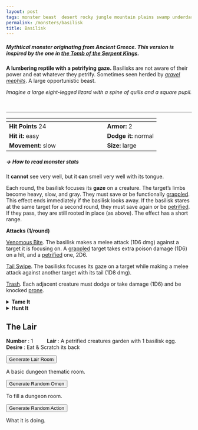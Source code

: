 ```yaml
---
layout: post
tags: monster beast  desert rocky jungle mountain plains swamp underdark enchanted
permalink: /monsters/basilisk
title: Basilisk
---
```


##### Mythtical monster originating from Ancient Greece. This version is inspired by the one in [the Tomb of the Serpent Kings](https://coinsandscrolls.blogspot.com/2017/06/osr-tomb-of-serpent-kings-megapost.html).

**A lumbering reptile with a petrifying gaze.** Basilisks are not aware of their power and eat whatever they petrify. Sometimes seen herded by _[gravel mephits](/monsters/mephit-earth)_. A large opportunistic beast.

_Imagine a large eight-legged lizard with a spine of quills and a square pupil._

<br>

---

|  <span style="display: inline-block; width:250px"></span>  |  |
| -------- | --------|
| **Hit Points** 24 | **Armor:** 2  |
| **Hit it:** easy | **Dodge it:** normal |
| **Movement:** slow   | **Size:** large | 

##### <span class="tooltip" data-tooltip="Armor = damage reduction · · · Easy/Normal/Hard = roll above 10/15/20 to beat">→ How to read monster stats</span>

It **cannot** see very well, but it **can** smell very well with its tongue. 

Each round, the basilisk focuses its **gaze** on a creature. The target’s limbs become heavy, slow, and gray. They must save or be functionally [grappled](/2020/11/10/extra-rules/#conditions). This effect ends immediately if the basilisk looks away. If the basilisk stares at the same target for a second round, they must save again or be [petrified](/2020/11/10/extra-rules/#conditions). If they pass, they are still rooted in place (as above). The effect has a short range.

**Attacks (1/round)**

<ins>Venomous Bite</ins>. The basilisk makes a melee attack (1D6 dmg) against a target it is focusing on. A [grappled](/2020/11/10/extra-rules/#conditions) target takes extra poison damage (1D6) on a hit, and a [petrified](/2020/11/10/extra-rules/#conditions) one, 2D6.

<ins>Tail Swipe</ins>. The basilisks focuses its gaze on a target while making a melee attack against another target with its tail (1D8 dmg).

<ins>Trash</ins>. Each adjacent creature must dodge or take damage (1D6) and be knocked [prone](/2020/11/10/extra-rules/#conditions).
<br>

<details markdown="1">
<summary style="font-weight: bold;">Tame It</summary>
If you have captured this beast, you can spend the equivalent of 5 bags of gold in food between two adventures to tame it. It is now one of your <span class="tooltip" data-tooltip="You can bring a follower in your adventures if you dedicate a Psyche slot to it."><i>followers</i></span>. Each extra bag of gold spent training the beast teaches it a one-word order. Otherwise, it only acts to eat or in self-defence. 
</details>

<details markdown="1">
<summary style="font-weight: bold;">Hunt It</summary>
Basilisk meat is toxic, but its leather is sturdy, its [venom](/2024/01/01/basilisk-venom/) deadly, and its [eyes](/2024/01/01/basilisk-eye/) are connected to the plane of earth.

A basilisk can be trained from birth to be a mount.

Olitiaus are cute enough to be pets, but the most valuable part of their body is their [venom](/2024/01/01/olitiau-venom/).

If you have access to an artisan and a workshop, you can spend loot between two adventures to create something with parts of the beast. The object you craft can be anything mostly made of the provided materials. It will have the value of what you [invest in it](/2024/06/26/currency/#values). Discuss what you want with the referee.
</details>


## The Lair

**Number** : 1 <span style="display: inline-block; width:30px"></span>
**Lair** : A petrified creatures garden with 1 basilisk egg.  <span style="display: inline-block; width:30px"></span> <br>
**Desire** : Eat & Scratch its back

<button id="room-btn">Generate Lair Room</button>
<p id="RoomResult">A basic dungeon thematic room.</p>

<button id="generate-btn">Generate Random Omen</button>
<p id="RoamResult">To fill a dungeon room.</p>

<button onclick="generateMood()">Generate Random Action</button>
<p id="MoodResult">What it is doing.</p>
<script src="/scripts/generateMood.js"></script>

 
 <script src="https://code.jquery.com/jquery-3.6.0.min.js"></script>
<script>
      $(document).ready(function() {
        function generateResult(buttonId, resultId, columnRangeStart, columnRangeEnd) {
          $(buttonId).click(function() {
            var searchValue = "0016"; // Change this to the actual value you need

            $.get("/CSV/Monster - Index.csv", function(data) {
              var rows = data.split("\n").slice(1);
              var matchingRows = rows.filter(function(row) {
                var columns = row.split(",");
                return columns[0] === searchValue;
              });

              var selectedRow = matchingRows[Math.floor(Math.random() * matchingRows.length)];
              var selectedCell = selectedRow.split(",")[Math.floor(Math.random() * (columnRangeEnd - columnRangeStart + 1)) + columnRangeStart];

              $(resultId).html(selectedCell); // Use .html() to insert HTML content
            });
          });
        }

        generateResult("#room-btn", "#RoomResult", 38, 43);
        generateResult("#generate-btn", "#RoamResult", 3, 8);
      });
    </script>

